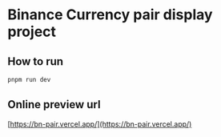 # Binance Currency pair display project

## How to run

```bash
pnpm run dev
```

## Online preview url

[https://bn-pair.vercel.app/](https://bn-pair.vercel.app/)
